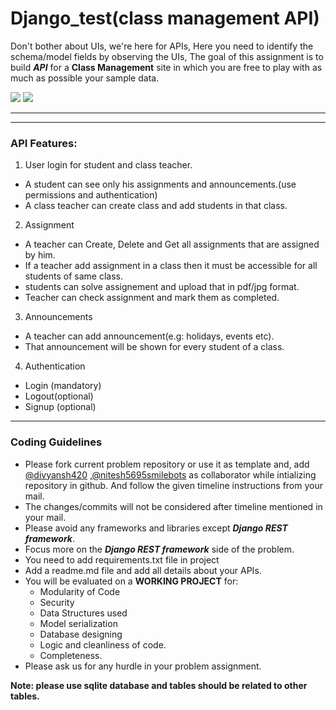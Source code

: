 # Django_test(class management API)

Don't bother about UIs, we're here for APIs,
Here you need to identify the schema/model fields by observing the UIs, The goal of this assignment is to build **_API_** for a **Class Management** site in which you are free to play with as much as possible your sample data.

<img src="class_mng1.png" />
<img src="classmng2.png" />

---

<hr>

### API Features:

1. User login for student and class teacher.

- A student can see only his assignments and announcements.(use permissions and authentication)
- A class teacher can create class and add students in that class.

2. Assignment

- A teacher can Create, Delete and Get all assignments that are assigned by him.
- If a teacher add assignment in a class then it must be accessible for all students of same class.
- students can solve assignement and upload that in pdf/jpg format.
- Teacher can check assignment and mark them as completed.

3. Announcements <br>

- A teacher can add announcement(e.g: holidays, events etc).
- That announcement will be shown for every student of a class.

4. Authentication

- Login (mandatory)
- Logout(optional)
- Signup (optional)

<hr>

### Coding Guidelines

- Please fork current problem repository or use it as template and, add [@divyansh420](https://github.com/divyansh420) ,[@nitesh5695smilebots](https://github.com/nitesh5695smilebots) as collaborator while intializing repository in github. And follow the given timeline instructions from your mail.
- The changes/commits will not be considered after timeline mentioned in your mail.
- Please avoid any frameworks and libraries except **_Django REST framework_**.
- Focus more on the **_Django REST framework_** side of the problem.
- You need to add requirements.txt file in project
- Add a readme.md file and add all details about your APIs.
- You will be evaluated on a **WORKING PROJECT** for:
  - Modularity of Code
  - Security
  - Data Structures used
  - Model serialization
  - Database designing
  - Logic and cleanliness of code.
  - Completeness.
- Please ask us for any hurdle in your problem assignment.

<b>Note: <b> please use sqlite database and tables should be related to other tables.
